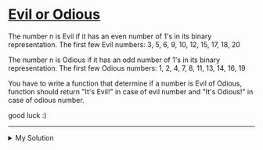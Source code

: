 # [Evil or Odious](https://www.codewars.com/kata/56fcfad9c7e1fa2472000034)

The number n is Evil if it has an even number of 1's in its binary representation.
The first few Evil numbers: 3, 5, 6, 9, 10, 12, 15, 17, 18, 20

The number n is Odious if it has an odd number of 1's in its binary representation.
The first few Odious numbers: 1, 2, 4, 7, 8, 11, 13, 14, 16, 19

You have to write a function that determine if a number is Evil of Odious, function should return "It's Evil!" in case of evil number and "It's Odious!" in case of odious number.

good luck :)

---

<details><summary>My Solution</summary>

```js
function evil(n) {
  const binaryN = n.toString(2)
  return binaryN.replace(/0/g, '').length % 2 === 0 ? "It's Evil!" : "It's Odious!"
}
```

</details>
